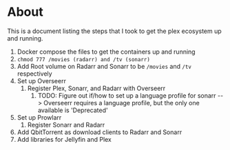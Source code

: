 
# About

This is a document listing the steps that I took to get the plex ecosystem up and running.

1. Docker compose the files to get the containers up and running
2. `chmod 777 /movies (radarr) and /tv (sonarr)`
3. Add Root volume on Radarr and Sonarr to be `/movies` and `/tv` respectively
4. Set up Overseerr
    1. Register Plex, Sonarr, and Radarr with Overseerr
        1. TODO: Figure out if/how to set up a language profile for sonarr --> Overseerr requires a language profile, but the only one available is 'Deprecated'
5. Set up Prowlarr
    1. Register Sonarr and Radarr 
6. Add QbitTorrent as download clients to Radarr and Sonarr
7. Add libraries for Jellyfin and Plex